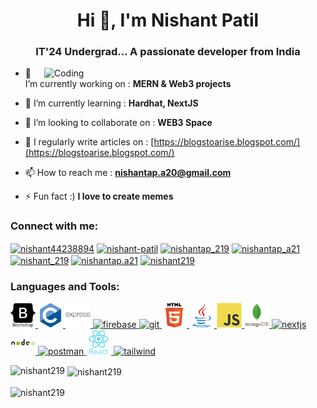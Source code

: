 <h1 align="center">Hi 👋, I'm Nishant Patil</h1>



<h3 align="center">IT'24 Undergrad... A passionate developer from India</h3>



<img align="right" alt="Coding" width="450" src="https://cdn.dribbble.com/users/161589/screenshots/2126344/freelance_dribbble_shot_v7.gif">



- 🔭 I’m currently working on : **MERN & Web3 projects**

- 🌱 I’m currently learning : **Hardhat, NextJS**

- 👯 I’m looking to collaborate on : **WEB3 Space**

- 📝 I regularly write articles on : [https://blogstoarise.blogspot.com/](https://blogstoarise.blogspot.com/)

- 📫 How to reach me :  **nishantap.a20@gmail.com**

- ⚡ Fun fact :)  **I love to create memes**



<h3 align="left">Connect with me:</h3>
<p align="left">
<a href="https://twitter.com/nishant44238894" target="blank"><img align="center" src="https://raw.githubusercontent.com/rahuldkjain/github-profile-readme-generator/master/src/images/icons/Social/twitter.svg" alt="nishant44238894" height="30" width="40" /></a>
<a href="https://linkedin.com/in/nishant-patil" target="blank"><img align="center" src="https://raw.githubusercontent.com/rahuldkjain/github-profile-readme-generator/master/src/images/icons/Social/linked-in-alt.svg" alt="nishant-patil" height="30" width="40" /></a>
<a href="https://www.codechef.com/users/nishantap_219" target="blank"><img align="center" src="https://cdn.jsdelivr.net/npm/simple-icons@3.1.0/icons/codechef.svg" alt="nishantap_219" height="30" width="40" /></a>
<a href="https://www.hackerrank.com/nishantap_a21" target="blank"><img align="center" src="https://raw.githubusercontent.com/rahuldkjain/github-profile-readme-generator/master/src/images/icons/Social/hackerrank.svg" alt="nishantap_a21" height="30" width="40" /></a>
<a href="https://www.leetcode.com/nishant_219" target="blank"><img align="center" src="https://raw.githubusercontent.com/rahuldkjain/github-profile-readme-generator/master/src/images/icons/Social/leet-code.svg" alt="nishant_219" height="30" width="40" /></a>
<a href="https://www.hackerearth.com/nishantap.a21" target="blank"><img align="center" src="https://raw.githubusercontent.com/rahuldkjain/github-profile-readme-generator/master/src/images/icons/Social/hackerearth.svg" alt="nishantap.a21" height="30" width="40" /></a>
<a href="https://auth.geeksforgeeks.org/user/nishant219" target="blank"><img align="center" src="https://raw.githubusercontent.com/rahuldkjain/github-profile-readme-generator/master/src/images/icons/Social/geeks-for-geeks.svg" alt="nishant219" height="30" width="40" /></a>
</p>


<h3 align="left">Languages and Tools:</h3>
<p align="left"> <a href="https://getbootstrap.com" target="_blank" rel="noreferrer"> <img src="https://raw.githubusercontent.com/devicons/devicon/master/icons/bootstrap/bootstrap-plain-wordmark.svg" alt="bootstrap" width="40" height="40"/> </a> <a href="https://www.cprogramming.com/" target="_blank" rel="noreferrer"> <img src="https://raw.githubusercontent.com/devicons/devicon/master/icons/c/c-original.svg" alt="c" width="40" height="40"/> </a> <a href="https://expressjs.com" target="_blank" rel="noreferrer"> <img src="https://raw.githubusercontent.com/devicons/devicon/master/icons/express/express-original-wordmark.svg" alt="express" width="40" height="40"/> </a> <a href="https://firebase.google.com/" target="_blank" rel="noreferrer"> <img src="https://www.vectorlogo.zone/logos/firebase/firebase-icon.svg" alt="firebase" width="40" height="40"/> </a> <a href="https://git-scm.com/" target="_blank" rel="noreferrer"> <img src="https://www.vectorlogo.zone/logos/git-scm/git-scm-icon.svg" alt="git" width="40" height="40"/> </a> <a href="https://www.w3.org/html/" target="_blank" rel="noreferrer"> <img src="https://raw.githubusercontent.com/devicons/devicon/master/icons/html5/html5-original-wordmark.svg" alt="html5" width="40" height="40"/> </a> <a href="https://www.java.com" target="_blank" rel="noreferrer"> <img src="https://raw.githubusercontent.com/devicons/devicon/master/icons/java/java-original.svg" alt="java" width="40" height="40"/> </a> <a href="https://developer.mozilla.org/en-US/docs/Web/JavaScript" target="_blank" rel="noreferrer"> <img src="https://raw.githubusercontent.com/devicons/devicon/master/icons/javascript/javascript-original.svg" alt="javascript" width="40" height="40"/> </a> <a href="https://www.mongodb.com/" target="_blank" rel="noreferrer"> <img src="https://raw.githubusercontent.com/devicons/devicon/master/icons/mongodb/mongodb-original-wordmark.svg" alt="mongodb" width="40" height="40"/> </a> <a href="https://nextjs.org/" target="_blank" rel="noreferrer"> <img src="https://cdn.worldvectorlogo.com/logos/nextjs-2.svg" alt="nextjs" width="40" height="40"/> </a> <a href="https://nodejs.org" target="_blank" rel="noreferrer"> <img src="https://raw.githubusercontent.com/devicons/devicon/master/icons/nodejs/nodejs-original-wordmark.svg" alt="nodejs" width="40" height="40"/> </a> <a href="https://postman.com" target="_blank" rel="noreferrer"> <img src="https://www.vectorlogo.zone/logos/getpostman/getpostman-icon.svg" alt="postman" width="40" height="40"/> </a> <a href="https://reactjs.org/" target="_blank" rel="noreferrer"> <img src="https://raw.githubusercontent.com/devicons/devicon/master/icons/react/react-original-wordmark.svg" alt="react" width="40" height="40"/> </a> <a href="https://tailwindcss.com/" target="_blank" rel="noreferrer"> <img src="https://www.vectorlogo.zone/logos/tailwindcss/tailwindcss-icon.svg" alt="tailwind" width="40" height="40"/> </a> </p>


<p><img align="left" src="https://github-readme-stats.vercel.app/api/top-langs?username=nishant219&show_icons=true&locale=en&layout=compact" alt="nishant219" /></p>


<p>&nbsp;<img align="center" src="https://github-readme-stats.vercel.app/api?username=nishant219&show_icons=true&locale=en" alt="nishant219" /></p>


<p><img align="center" src="https://github-readme-streak-stats.herokuapp.com/?user=nishant219&" alt="nishant219" /></p>


